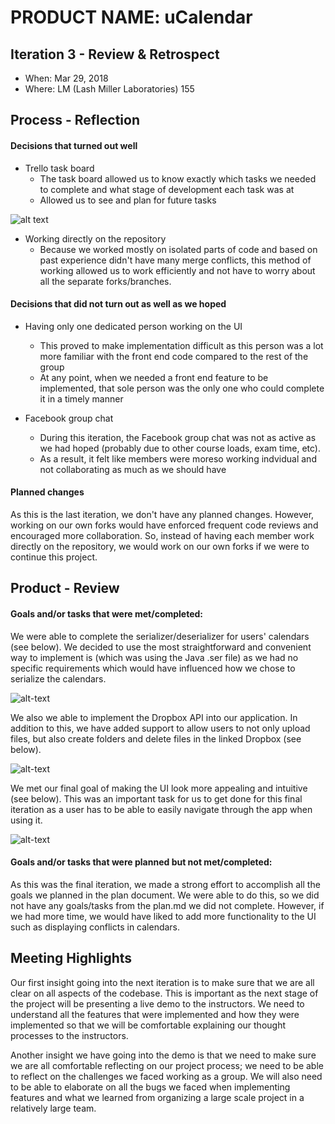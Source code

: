 # PRODUCT NAME: uCalendar


## Iteration 3 - Review & Retrospect

 * When: Mar 29, 2018
 * Where: LM (Lash Miller Laboratories) 155

## Process - Reflection

#### Decisions that turned out well

* Trello task board
  * The task board allowed us to know exactly which tasks we needed to complete and what stage of development each task was at
  * Allowed us to see and plan for future tasks
  
![alt text](https://i.imgur.com/iKMfRpE.jpg)

* Working directly on the repository
  * Because we worked mostly on isolated parts of code and based on past experience didn't have many merge conflicts, this method of working allowed us to work efficiently and not have to worry about all the separate forks/branches.

#### Decisions that did not turn out as well as we hoped

 * Having only one dedicated person working on the UI
   * This proved to make implementation difficult as this person was a lot more familiar with the front end code compared to the rest of the group
   * At any point, when we needed a front end feature to be implemented, that sole person was the only one who could complete it in a timely manner

* Facebook group chat
  * During this iteration, the Facebook group chat was not as active as we had hoped (probably due to other course loads, exam time, etc).
  * As a result, it felt like members were moreso working indvidual and not collaborating as much as we should have


#### Planned changes

As this is the last iteration, we don't have any planned changes. However, working on our own forks would have enforced frequent code reviews and encouraged more collaboration. So, instead of having each member work directly on the repository, we would work on our own forks if we were to continue this project.


## Product - Review

#### Goals and/or tasks that were met/completed:

We were able to complete the serializer/deserializer for users' calendars (see below). We decided to use the most straightforward and convenient way to implement is (which was using the Java .ser file) as we had no specific requirements which would have influenced how we chose to serialize the calendars. 

![alt-text](https://i.imgur.com/W4ZIehp.png)

We also we able to implement the Dropbox API into our application. In addition to this, we have added support to allow users to not only upload files, but also create folders and delete files in the linked Dropbox (see below).

![alt-text](https://i.imgur.com/zhLKzql.png)

We met our final goal of making the UI look more appealing and intuitive (see below). This was an important task for us to get done for this final iteration as a user has to be able to easily navigate through the app when using it.

![alt-text](https://scontent.fykz1-1.fna.fbcdn.net/v/t35.0-12/29955448_1923475687664539_1012182279_o.png?_nc_cat=0&_nc_eui2=v1%3AAeFqPp_uZmxjhzrd__vJ_yWyufTM_qQ8yhrFeuUwtmJxmJNQHt8IMCjr6ROCOUAE38klaXDNcZyglOg5N0fetO-PK4_J-DSAFfbdvjEBC82nfw&oh=cacae0aa53a9fba4048b7f6a6b0d852e&oe=5AC4B61B)

#### Goals and/or tasks that were planned but not met/completed:

As this was the final iteration, we made a strong effort to accomplish all the goals we planned in the plan document. We were able to do this, so we did not have any goals/tasks from the plan.md we did not complete. However, if we had more time, we would have liked to add more functionality to the UI such as displaying conflicts in calendars. 

## Meeting Highlights

Our first insight going into the next iteration is to make sure that we are all clear on all aspects of the codebase. This is important as the next stage of the project will be presenting a live demo to the instructors. We need to understand all the features that were implemented and how they were implemented so that we will be comfortable explaining our thought processes to the instructors.

Another insight we have going into the demo is that we need to make sure we are all comfortable reflecting on our project process; we need to be able to reflect on the challenges we faced working as a group. We will also need to be able to elaborate on all the bugs we faced when implementing features and what we learned from organizing a large scale project in a relatively large team.
